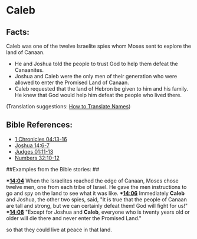# Caleb #

## Facts: ##

Caleb was one of the twelve Israelite spies whom Moses sent to explore the land of Canaan.

* He and Joshua told the people to trust God to help them defeat the Canaanites.
* Joshua and Caleb were the only men of their generation who were allowed to enter the Promised Land of Canaan.
* Caleb requested that the land of Hebron be given to him and his family. He knew that God would help him defeat the people who lived there.

(Translation suggestions: [How to Translate Names](en/ta-vol1/translate/man/translate-names))



## Bible References: ##

* [1 Chronicles 04:13-16](en/tn/1ch/help/04/13)
* [Joshua 14:6-7](en/tn/jos/help/14/06)
* [Judges 01:11-13](en/tn/jdg/help/01/11)
* [Numbers 32:10-12](en/tn/num/help/32/10)

##Examples from the Bible stories: ##

  __*[14:04](en/tn/obs/help/14/04)__ When the Israelites reached the edge of Canaan, Moses chose twelve men, one from each tribe of Israel. He gave the men instructions to go and spy on the land to see what it was like. 
  __*[14:06](en/tn/obs/help/14/06)__ Immediately __Caleb__ and Joshua, the other two spies, said, "It is true that the people of Canaan are tall and strong, but we can certainly defeat them! God will fight for us!"
  __*[14:08](en/tn/obs/help/14/08)__ "Except for Joshua and __Caleb__, everyone who is twenty years old or older will die there and never enter the Promised Land."

 so that they could live at peace in that land.